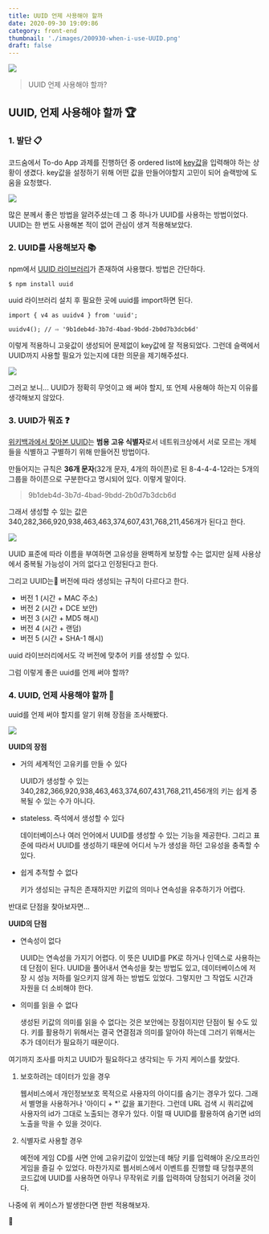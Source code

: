 ```yaml
---
title: UUID 언제 사용해야 할까
date: 2020-09-30 19:09:86
category: front-end
thumbnail: './images/200930-when-i-use-UUID.png'
draft: false
---
```


![](./images/200930-when-i-use-UUID.png)

> UUID 언제 사용해야 할까?

## UUID, 언제 사용해야 할까 🏆

### 1. 발단 📋

코드숨에서 To-do App 과제를 진행하던 중 ordered list에 [key값](https://reactjs.org/docs/lists-and-keys.html#keys)을 입력해야 하는 상황이 생겼다.
key값을 설정하기 위해 어떤 값을 만들어야할지 고민이 되어 슬랙방에 도움을 요청했다.

![](./images/200930-todo-key-question.png)

많은 분께서 좋은 방법을 알려주셨는데 그 중 하나가 UUID를 사용하는 방법이었다.
UUID는 한 번도 사용해본 적이 없어 관심이 생겨 적용해보았다.

### 2. UUID를 사용해보자 📚

npm에서 [UUID 라이브러리](https://www.npmjs.com/package/uuid)가 존재하여 사용했다.
방법은 간단하다.

```sh{}
$ npm install uuid
```

uuid 라이브러리 설치 후 필요한 곳에 uuid를 import하면 된다.

```js{}
import { v4 as uuidv4 } from 'uuid';

uuidv4(); // ⇨ '9b1deb4d-3b7d-4bad-9bdd-2b0d7b3dcb6d'
```

이렇게 적용하니 고윳값이 생성되어 문제없이 key값에 잘 적용되었다.
그런데 슬랙에서 UUID까지 사용할 필요가 있는지에 대한 의문을 제기해주셨다.

![](./images/200930-todo-key-answer.png)

그러고 보니... UUID가 정확히 무엇이고 왜 써야 할지, 또 언제 사용해야 하는지 이유를 생각해보지 않았다.

### 3. UUID가 뭐죠 ❓

[위키백과에서 찾아본 UUID](https://ko.wikipedia.org/wiki/%EB%B2%94%EC%9A%A9_%EA%B3%A0%EC%9C%A0_%EC%8B%9D%EB%B3%84%EC%9E%90)는 **범용 고유 식별자**로서 네트워크상에서 서로 모르는 개체들을 식별하고 구별하기 위해 만들어진 방법이다.

만들어지는 규칙은 **36개 문자**(32개 문자, 4개의 하이픈)로 된 8-4-4-4-12라는 5개의 그룹을 하이픈으로 구분한다고 명시되어 있다. 이렇게 말이다.

> 9b1deb4d-3b7d-4bad-9bdd-2b0d7b3dcb6d

그래서 생성할 수 있는 값은 340,282,366,920,938,463,463,374,607,431,768,211,456개가 된다고 한다.

![](../images/wow-surprise.jpg)

UUID 표준에 따라 이름을 부여하면 고유성을 완벽하게 보장할 수는 없지만 실제 사용상에서 중복될 가능성이 거의 없다고 인정된다고 한다.

그리고 UUID는 버전에 따라 생성되는 규칙이 다르다고 한다.

- 버전 1 (시간 + MAC 주소)
- 버전 2 (시간 + DCE 보안)
- 버전 3 (시간 + MD5 해시)
- 버전 4 (시간 + 랜덤)
- 버전 5 (시간 + SHA-1 해시)

uuid 라이브러리에서도 각 버전에 맞추어 키를 생성할 수 있다.

그럼 이렇게 좋은 uuid를 언제 써야 할까?

### 4. UUID, 언제 사용해야 할까 🔐

uuid를 언제 써야 할지를 알기 위해 장점을 조사해봤다.

![](../images/cat-search.gif)

**UUID의 장점**

- 거의 세계적인 고유키를 만들 수 있다

  UUID가 생성할 수 있는 340,282,366,920,938,463,463,374,607,431,768,211,456개의 키는 쉽게 중복될 수 있는 수가 아니다.

- stateless. 즉석에서 생성할 수 있다

  데이터베이스나 여러 언어에서 UUID를 생성할 수 있는 기능을 제공한다.
  그리고 표준에 따라서 UUID를 생성하기 때문에 어디서 누가 생성을 하던 고유성을 충족할 수 있다.

- 쉽게 추적할 수 없다

  키가 생성되는 규칙은 존재하지만 키값의 의미나 연속성을 유추하기가 어렵다.

반대로 단점을 찾아보자면...

**UUID의 단점**

- 연속성이 없다

  UUID는 연속성을 가지기 어렵다. 이 뜻은 UUID를 PK로 하거나 인덱스로 사용하는 데 단점이 된다.
  UUID을 풀어내서 연속성을 찾는 방법도 있고, 데이터베이스에 저장 시 성능 저하를 일으키지 않게 하는 방법도 있었다.
  그렇지만 그 작업도 시간과 자원을 더 소비해야 한다.

- 의미를 읽을 수 없다

  생성된 키값의 의미를 읽을 수 없다는 것은 보안에는 장점이지만 단점이 될 수도 있다.
  키를 활용하기 위해서는 결국 연결점과 의미를 알아야 하는데 그러기 위해서는 추가 데이터가 필요하기 때문이다.

여기까지 조사를 마치고 UUID가 필요하다고 생각되는 두 가지 케이스를 찾았다.

1. 보호하려는 데이터가 있을 경우

   웹서비스에서 개인정보보호 목적으로 사용자의 아이디를 숨기는 경우가 있다.
   그래서 별명을 사용하거나 '아이디 + \*' 값을 표기한다.
   그런데 URL 검색 시 쿼리값에 사용자의 id가 그대로 노출되는 경우가 있다.
   이럴 때 UUID를 활용하여 숨기면 id의 노출을 막을 수 있을 것이다.

2. 식별자로 사용할 경우

   예전에 게임 CD를 사면 안에 고유키값이 있었는데 해당 키를 입력해야 온/오프라인 게임을 즐길 수 있었다.
   마찬가지로 웹서비스에서 이벤트를 진행할 때 당첨쿠폰의 코드값에 UUID를 사용하면 아무나 무작위로 키를 입력하여 당첨되기 어려울 것이다.

나중에 위 케이스가 발생한다면 한번 적용해보자.

👋
